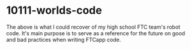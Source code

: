 # 10111-worlds-code

The above is what I could recover of my high school FTC team's robot code. It's main purpose is to serve as a reference for the future on good and bad practices when writing FTCapp code.
